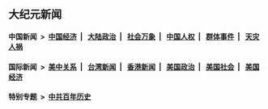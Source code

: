 ## 大纪元新闻

#### 中国新闻 &nbsp;>&nbsp; [中国经济](indexes/ncid283/README.md?03281245) &nbsp;| &nbsp; [大陆政治](indexes/ncid277/README.md?03281245) &nbsp;| &nbsp; [社会万象](indexes/ncid282/README.md?03281245) &nbsp;| &nbsp; [中国人权](indexes/ncid278/README.md?03281245) &nbsp;| &nbsp; [群体事件](indexes/ncid279/README.md?03281245) &nbsp;| &nbsp; [天灾人祸](indexes/ncid280/README.md?03281245)

#### 国际新闻 &nbsp;>&nbsp; [美中关系](indexes/nf1412576/README.md?03281245) &nbsp;| &nbsp; [台湾新闻](indexes/ncid1349361/README.md?03281245) &nbsp;| &nbsp; [香港新闻](indexes/ncid1349362/README.md?03281245) &nbsp;| &nbsp; [美国政治](indexes/ncid1078159/README.md?03281245) &nbsp;| &nbsp; [美国社会](indexes/ncid1078160/README.md?03281245) &nbsp;| &nbsp; [美国经济](indexes/ncid1078158/README.md?03281245)

#### 特别专题 &nbsp;>&nbsp; [中共百年历史](https://github.com/epoch-news/epoch-special/blob/master/README.md?03281245)  
